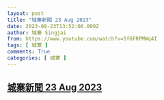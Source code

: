 ```yaml
---
layout: post
title: "城寨新聞 23 Aug 2023"
date: 2023-08-23T13:52:06.000Z
author: 城寨 Singjai
from: https://www.youtube.com/watch?v=5f6FRPMWq4I
tags: [ 城寨 ]
comments: True
categories: [ 城寨 ]
---
```

<!--1692798726000-->
[城寨新聞 23 Aug 2023](https://www.youtube.com/watch?v=5f6FRPMWq4I)
------

<div>

</div>
